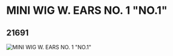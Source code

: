 # MINI WIG W. EARS NO. 1 "NO.1"
## 21691
![MINI WIG W. EARS NO. 1 "NO.1"](https://lc-www-live-s.legocdn.com/media/bricks/5/2/6117802.jpg)